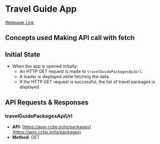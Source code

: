 # Travel Guide App
[Webpage Link](http://bvreactjs53.ccbp.tech)                
## Concepts used Making API call with fetch
## Initial State

- When the app is opened initially:
  - An HTTP GET request is made to `travelGuidePackagesApiUrl`.
  - A loader is displayed while fetching the data.
  - If the HTTP GET request is successful, the list of travel packages is displayed.

## API Requests & Responses

### travelGuidePackagesApiUrl

- **API:** [https://apis.ccbp.in/tg/packages](https://apis.ccbp.in/tg/packages)
- **Method:** GET
